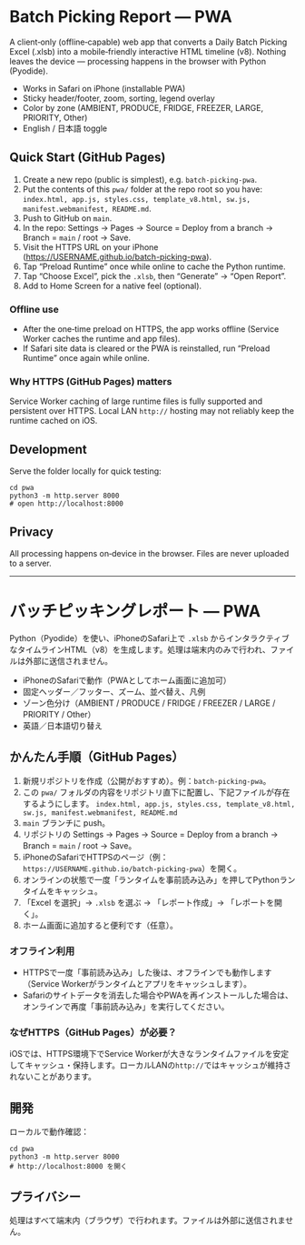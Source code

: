 # Batch Picking Report — PWA

A client‑only (offline‑capable) web app that converts a Daily Batch Picking Excel (.xlsb) into a mobile‑friendly interactive HTML timeline (v8). Nothing leaves the device — processing happens in the browser with Python (Pyodide).

- Works in Safari on iPhone (installable PWA)
- Sticky header/footer, zoom, sorting, legend overlay
- Color by zone (AMBIENT, PRODUCE, FRIDGE, FREEZER, LARGE, PRIORITY, Other)
- English / 日本語 toggle

## Quick Start (GitHub Pages)

1. Create a new repo (public is simplest), e.g. `batch-picking-pwa`.
2. Put the contents of this `pwa/` folder at the repo root so you have:
   `index.html, app.js, styles.css, template_v8.html, sw.js, manifest.webmanifest, README.md`.
3. Push to GitHub on `main`.
4. In the repo: Settings → Pages → Source = Deploy from a branch → Branch = `main` / root → Save.
5. Visit the HTTPS URL on your iPhone (https://USERNAME.github.io/batch-picking-pwa).
6. Tap “Preload Runtime” once while online to cache the Python runtime.
7. Tap “Choose Excel”, pick the `.xlsb`, then “Generate” → “Open Report”.
8. Add to Home Screen for a native feel (optional).

### Offline use
- After the one‑time preload on HTTPS, the app works offline (Service Worker caches the runtime and app files).
- If Safari site data is cleared or the PWA is reinstalled, run “Preload Runtime” once again while online.

### Why HTTPS (GitHub Pages) matters
Service Worker caching of large runtime files is fully supported and persistent over HTTPS. Local LAN `http://` hosting may not reliably keep the runtime cached on iOS.

## Development
Serve the folder locally for quick testing:

```
cd pwa
python3 -m http.server 8000
# open http://localhost:8000
```

## Privacy
All processing happens on‑device in the browser. Files are never uploaded to a server.

---

# バッチピッキングレポート — PWA

Python（Pyodide）を使い、iPhoneのSafari上で `.xlsb` からインタラクティブなタイムラインHTML（v8）を生成します。処理は端末内のみで行われ、ファイルは外部に送信されません。

- iPhoneのSafariで動作（PWAとしてホーム画面に追加可）
- 固定ヘッダー／フッター、ズーム、並べ替え、凡例
- ゾーン色分け（AMBIENT / PRODUCE / FRIDGE / FREEZER / LARGE / PRIORITY / Other）
- 英語／日本語切り替え

## かんたん手順（GitHub Pages）

1. 新規リポジトリを作成（公開がおすすめ）。例：`batch-picking-pwa`。
2. この `pwa/` フォルダの内容をリポジトリ直下に配置し、下記ファイルが存在するようにします。
   `index.html, app.js, styles.css, template_v8.html, sw.js, manifest.webmanifest, README.md`
3. `main` ブランチに push。
4. リポジトリの Settings → Pages → Source = Deploy from a branch → Branch = `main` / root → Save。
5. iPhoneのSafariでHTTPSのページ（例：`https://USERNAME.github.io/batch-picking-pwa`）を開く。
6. オンラインの状態で一度「ランタイムを事前読み込み」を押してPythonランタイムをキャッシュ。
7. 「Excel を選択」→ `.xlsb` を選ぶ → 「レポート作成」→ 「レポートを開く」。
8. ホーム画面に追加すると便利です（任意）。

### オフライン利用
- HTTPSで一度「事前読み込み」した後は、オフラインでも動作します（Service Workerがランタイムとアプリをキャッシュします）。
- Safariのサイトデータを消去した場合やPWAを再インストールした場合は、オンラインで再度「事前読み込み」を実行してください。

### なぜHTTPS（GitHub Pages）が必要？
iOSでは、HTTPS環境下でService Workerが大きなランタイムファイルを安定してキャッシュ・保持します。ローカルLANの`http://`ではキャッシュが維持されないことがあります。

## 開発
ローカルで動作確認：

```
cd pwa
python3 -m http.server 8000
# http://localhost:8000 を開く
```

## プライバシー
処理はすべて端末内（ブラウザ）で行われます。ファイルは外部に送信されません。
